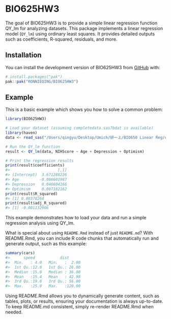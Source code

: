 
<!-- README.md is generated from README.Rmd. Please edit that file -->

# BIO625HW3

<!-- badges: start -->
<!-- badges: end -->

The goal of BIO625HW3 is to provide a simple linear regression function
QY_lm for analyzing datasets. This package implements a linear
regression model (`QY_lm`) using ordinary least squares. It provides
detailed outputs such as coefficients, R-squared, residuals, and more.

## Installation

You can install the development version of BIO625HW3 from
[GitHub](https://github.com/) with:

``` r
# install.packages("pak")
pak::pak("RONNIEQING/BIO625HW3")
```

## Example

This is a basic example which shows you how to solve a common problem:

``` r
library(BIO625HW3)

# Load your dataset (assuming completedata.sas7bdat is available)
library(haven)
data <- read_sas("/Users/qingyu/Desktop/Umich/研一上/BIO650 Linear Reg/completedata.sas7bdat")

# Run the QY_lm function
result <- QY_lm(data, NIHScore ~ Age + Depression + Optimism)

# Print the regression results
print(result$coefficients)
#>                     [,1]
#> (Intercept)  3.671288226
#> Age         -0.006601987
#> Depression   0.046604166
#> Optimism     0.007182162
print(result$R_squared)
#> [1] 0.00378264
print(result$adj_R_squared)
#> [1] -0.001132906
```

This example demonstrates how to load your data and run a simple
regression analysis using QY_lm.

What is special about using `README.Rmd` instead of just `README.md`?
With README.Rmd, you can include R code chunks that automatically run
and generate output, such as this example:

``` r
summary(cars)
#>      speed           dist       
#>  Min.   : 4.0   Min.   :  2.00  
#>  1st Qu.:12.0   1st Qu.: 26.00  
#>  Median :15.0   Median : 36.00  
#>  Mean   :15.4   Mean   : 42.98  
#>  3rd Qu.:19.0   3rd Qu.: 56.00  
#>  Max.   :25.0   Max.   :120.00
```

Using README.Rmd allows you to dynamically generate content, such as
tables, plots, or results, ensuring your documentation is always
up-to-date. To keep README.md consistent, simply re-render README.Rmd
when needed.
